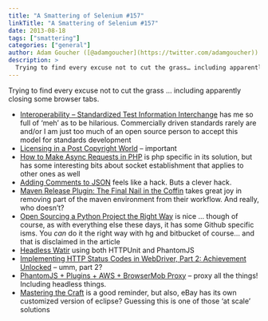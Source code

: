 ```yaml
---
title: "A Smattering of Selenium #157"
linkTitle: "A Smattering of Selenium #157"
date: 2013-08-18
tags: ["smattering"]
categories: ["general"]
author: Adam Goucher ([@adamgoucher](https://twitter.com/adamgoucher))
description: >
  Trying to find every excuse not to cut the grass… including apparently closing some browser tabs.
---
```


Trying to find every excuse not to cut the grass … including apparently closing some browser tabs.

*   [Interoperability – Standardized Test Information Interchange](http://idtus.com/blog/interoperability-standardized-test-information-interchange/) has me so full of ‘meh’ as to be hilarious. Commercially driven standards rarely are and/or I am just too much of an open source person to accept this model for standards development
*   [Licensing in a Post Copyright World](http://lucumr.pocoo.org/2013/7/23/licensing/) – important
*   [How to Make Async Requests in PHP](https://segment.io/blog/how-to-make-async-requests-in-php/) is php specific in its solution, but has some interesting bits about socket establishment that applies to other ones as well
*   [Adding Comments to JSON](http://fadefade.com/json-comments.html) feels like a hack. Buts a clever hack.
*   [Maven Release Plugin: The Final Nail in the Coffin](http://axelfontaine.com/blog/final-nail.html) takes great joy in removing part of the maven environment from their workflow. And really, who doesn’t?
*   [Open Sourcing a Python Project the Right Way](http://www.jeffknupp.com/blog/2013/08/16/open-sourcing-a-python-project-the-right-way/) is nice … though of course, as with everything else these days, it has some Github specific isms. You _can_ do it the right way with hg and bitbucket of course… and that is disclaimed in the article
*   [Headless Watir](http://ihaztehcodez.michael-lloyd-lee.me.uk/2013/07/headless-watir.html) using both HTTPUnit and PhantomJS
*   [Implementing HTTP Status Codes in WebDriver, Part 2: Achievement Unlocked](http://jimevansmusic.blogspot.ca/2013/08/implementing-http-status-codes-in.html) – umm, part 2?
*   [PhantomJS + Plugins + AWS + BrowserMob Proxy](http://selenium34.wordpress.com/2013/08/14/phantomjs-plugins-aws-browsermob-proxy/) – proxy all the things! Including headless things.
*   [Mastering the Craft](http://teddziuba.com/post/58003369831/mastering-the-craft) is a good reminder, but also, eBay has its own customized version of eclipse? Guessing this is one of those ‘at scale’ solutions